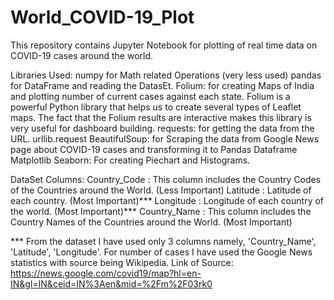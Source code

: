 # World_COVID-19_Plot
This repository contains Jupyter Notebook for plotting of real time data on COVID-19 cases around the world.


Libraries Used: numpy for Math related Operations (very less used) pandas for DataFrame and reading the DatasEt. Folium: for creating Maps of India and plotting number of current cases against each state. Folium is a powerful Python library that helps us to create several types of Leaflet maps. The fact that the Folium results are interactive makes this library is very useful for dashboard building. requests: for getting the data from the URL. urllib.request BeautifulSoup: for Scraping the data from Google News page about COVID-19 cases and transforming it to Pandas Dataframe Matplotlib Seaborn: For creating Piechart and Histograms.

DataSet Columns: Country_Code : This column includes the Country Codes of the Countries around the World. (Less Important) Latitude : Latitude of each country. (Most Important)*** Longitude : Longitude of each country of the world. (Most Important)*** Country_Name : This column includes the Country Names of the Countries around the World. (Most Important)

*** From the dataset I have used only 3 columns namely, 'Country_Name', 'Latitude', 'Longitude'. For number of cases I have used the Google News statistics with source being Wikipedia. Link of Source: https://news.google.com/covid19/map?hl=en-IN&gl=IN&ceid=IN%3Aen&mid=%2Fm%2F03rk0
